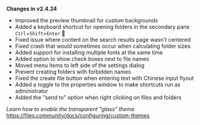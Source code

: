 **Changes in v2.4.24**

- Improved the preview thumbnail for custom backgrounds
- Added a keyboard shortcut for opening folders in the secondary pane `Ctrl`+`Shift`+`Enter` 🎹
- Fixed issue where content on the search results page wasn't centered
- Fixed crash that would sometimes occur when calculating folder sizes
- Added support for installing multiple fonts at the same time
- Added option to show check boxes next to file names
- Moved menu items to left side of the settings dialog
- Prevent creating folders with forbidden names
- Fixed the create file button when entering text with Chinese input flyout
- Added a toggle to the properties window to make shortcuts run as administrator
- Added the "send to" option when right clicking on files and folders

_Learn how to enable the transparent "glass" theme_ https://files.community/docs/configuring/custom-themes
